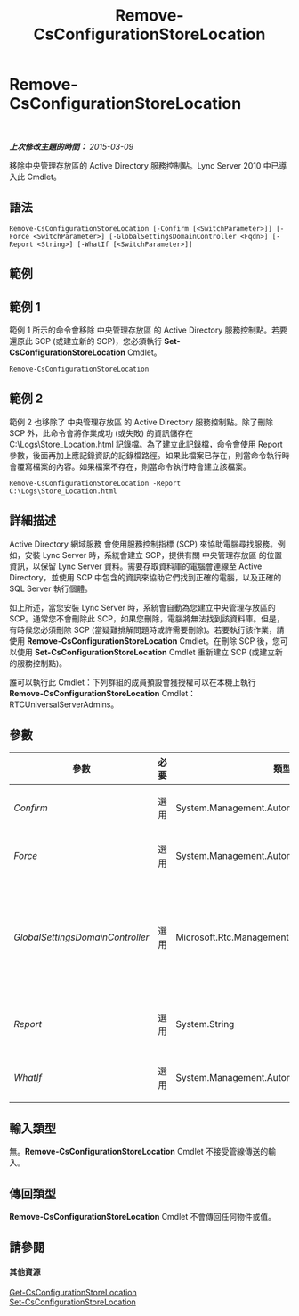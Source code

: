 ﻿---
title: Remove-CsConfigurationStoreLocation
TOCTitle: Remove-CsConfigurationStoreLocation
ms:assetid: 141be225-c6e4-4377-913b-ba61528929d4
ms:mtpsurl: https://technet.microsoft.com/zh-tw/library/Gg398214(v=OCS.15)
ms:contentKeyID: 49290170
ms.date: 08/10/2015
mtps_version: v=OCS.15
ms.translationtype: HT
---

# Remove-CsConfigurationStoreLocation

 

_**上次修改主題的時間：** 2015-03-09_

移除中央管理存放區的 Active Directory 服務控制點。Lync Server 2010 中已導入此 Cmdlet。

## 語法

    Remove-CsConfigurationStoreLocation [-Confirm [<SwitchParameter>]] [-Force <SwitchParameter>] [-GlobalSettingsDomainController <Fqdn>] [-Report <String>] [-WhatIf [<SwitchParameter>]]

## 範例

## 範例 1

範例 1 所示的命令會移除 中央管理存放區 的 Active Directory 服務控制點。若要還原此 SCP (或建立新的 SCP)，您必須執行 **Set-CsConfigurationStoreLocation** Cmdlet。

    Remove-CsConfigurationStoreLocation

## 範例 2

範例 2 也移除了 中央管理存放區 的 Active Directory 服務控制點。除了刪除 SCP 外，此命令會將作業成功 (或失敗) 的資訊儲存在 C:\\Logs\\Store\_Location.html 記錄檔。為了建立此記錄檔，命令會使用 Report 參數，後面再加上應記錄資訊的記錄檔路徑。如果此檔案已存在，則當命令執行時會覆寫檔案的內容。如果檔案不存在，則當命令執行時會建立該檔案。

    Remove-CsConfigurationStoreLocation -Report C:\Logs\Store_Location.html

## 詳細描述

Active Directory 網域服務 會使用服務控制指標 (SCP) 來協助電腦尋找服務。例如，安裝 Lync Server 時，系統會建立 SCP，提供有關 中央管理存放區 的位置資訊，以保留 Lync Server 資料。需要存取資料庫的電腦會連線至 Active Directory，並使用 SCP 中包含的資訊來協助它們找到正確的電腦，以及正確的 SQL Server 執行個體。

如上所述，當您安裝 Lync Server 時，系統會自動為您建立中央管理存放區的 SCP。通常您不會刪除此 SCP，如果您刪除，電腦將無法找到該資料庫。但是，有時候您必須刪除 SCP (當疑難排解問題時或許需要刪除)。若要執行該作業，請使用 **Remove-CsConfigurationStoreLocation** Cmdlet。在刪除 SCP 後，您可以使用 **Set-CsConfigurationStoreLocation** Cmdlet 重新建立 SCP (或建立新的服務控制點)。

誰可以執行此 Cmdlet：下列群組的成員預設會獲授權可以在本機上執行 **Remove-CsConfigurationStoreLocation** Cmdlet：RTCUniversalServerAdmins。

## 參數


<table>
<colgroup>
<col style="width: 25%" />
<col style="width: 25%" />
<col style="width: 25%" />
<col style="width: 25%" />
</colgroup>
<thead>
<tr class="header">
<th>參數</th>
<th>必要</th>
<th>類型</th>
<th>說明</th>
</tr>
</thead>
<tbody>
<tr class="odd">
<td><p><em>Confirm</em></p></td>
<td><p>選用</p></td>
<td><p>System.Management.Automation.SwitchParameter</p></td>
<td><p>在執行命令前先提示確認。</p></td>
</tr>
<tr class="even">
<td><p><em>Force</em></p></td>
<td><p>選用</p></td>
<td><p>System.Management.Automation.SwitchParameter</p></td>
<td><p>隱藏執行命令時可能發生的非嚴重錯誤訊息。</p></td>
</tr>
<tr class="odd">
<td><p><em>GlobalSettingsDomainController</em></p></td>
<td><p>選用</p></td>
<td><p>Microsoft.Rtc.Management.Deploy.Fqdn</p></td>
<td><p>儲存全域設定之網域控制器的完整網域名稱 (FQDN)。如果全域設定是儲存在 Active Directory 的系統容器內，則此參數必須導向根網域控制器。如果全域設定儲存在組態容器中，則會使用任何一個網域控制站，且會省略此參數。</p></td>
</tr>
<tr class="even">
<td><p><em>Report</em></p></td>
<td><p>選用</p></td>
<td><p>System.String</p></td>
<td><p>可讓您指定在 Cmdlet 執行時所建立記錄檔的檔案路徑。例如：-Report &quot;C:\Logs\ConfigurationStore.html&quot;</p></td>
</tr>
<tr class="odd">
<td><p><em>WhatIf</em></p></td>
<td><p>選用</p></td>
<td><p>System.Management.Automation.SwitchParameter</p></td>
<td><p>說明執行命令時若不實際執行命令的後果。</p></td>
</tr>
</tbody>
</table>


## 輸入類型

無。**Remove-CsConfigurationStoreLocation** Cmdlet 不接受管線傳送的輸入。

## 傳回類型

**Remove-CsConfigurationStoreLocation** Cmdlet 不會傳回任何物件或值。

## 請參閱

#### 其他資源

[Get-CsConfigurationStoreLocation](get-csconfigurationstorelocation.md)  
[Set-CsConfigurationStoreLocation](set-csconfigurationstorelocation.md)

